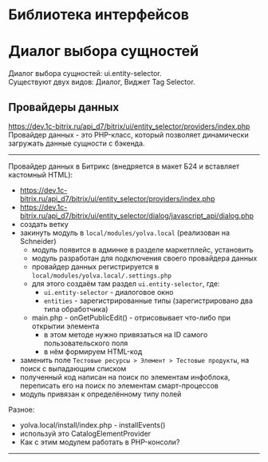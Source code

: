 # Библиотека интерфейсов

# Диалог выбора сущностей
Диалог выбора сущностей: ui.entity-selector.  
Существуют двух видов: Диалог, Виджет Tag Selector.

## Провайдеры данных
https://dev.1c-bitrix.ru/api_d7/bitrix/ui/entity_selector/providers/index.php  
Провайдер данных - это PHP-класс, который позволяет динамически загружать данные сущности с бэкенда.

---
Провайдер данных в Битрикс (внедряется в макет Б24 и вставляет кастомный HTML):
  - https://dev.1c-bitrix.ru/api_d7/bitrix/ui/entity_selector/providers/index.php
  - https://dev.1c-bitrix.ru/api_d7/bitrix/ui/entity_selector/dialog/javascript_api/dialog.php
- создать ветку
- закинуть модуль в `local/modules/yolva.local` (реализован на Schneider)
  - модуль появится в админке в разделе маркетплейс, установить
  - модуль разработан для подключения своего провайдера данных
  - провайдер данных регистрируется в `local/modules/yolva.local/.settings.php`
  - для этого создаём там раздел `ui.entity-selector`, где:
    - `ui.entity-selector` - диалоговое окно
    - `entities` - зарегистрированные типы (зарегистрировано два типа обработчика)
  - main.php - onGetPublicEdit() - отрисовывает что-либо при открытии элемента
    - в этом методе нужно привязаться на ID самого пользовательского поля
    - в нём формируем HTML-код
- заменить поле `Тестовые ресурсы > Элемент > Тестовые продукты`, на поиск с выпадающим списком
- полученный код написан на поиск по элементам инфоблока, переписать его на поиск по элементам смарт-процессов
- модуль привязан к определённому типу полей

Разное:
- yolva.local/install/index.php - installEvents()
- используй это CatalogElementProvider
- Как с этим модулем работать в PHP-консоли?
---
